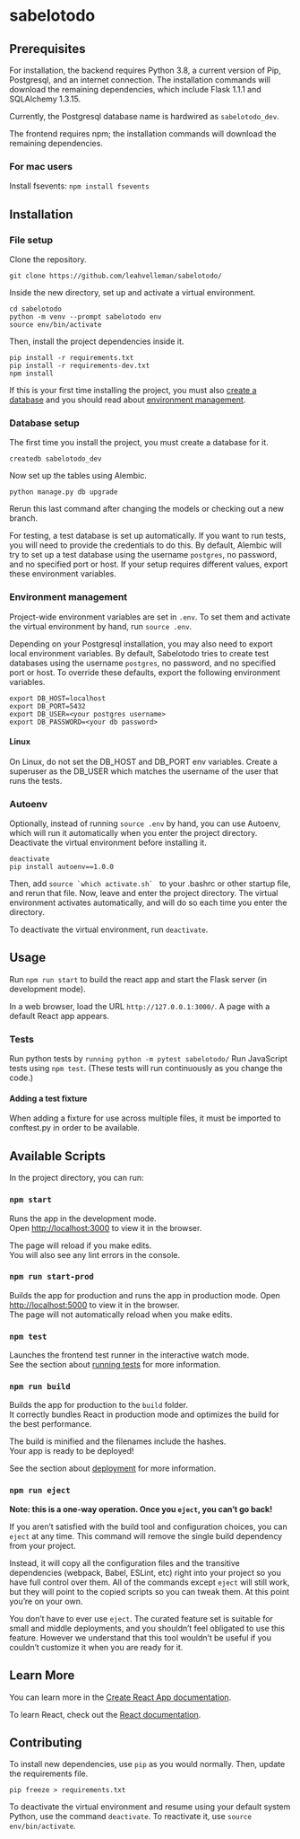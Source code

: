 # sabelotodo

## Prerequisites

For installation, the backend requires Python 3.8, a current version of Pip, Postgresql, and an internet connection. 
The installation commands will download the remaining dependencies, which include Flask 1.1.1 and SQLAlchemy 1.3.15.

Currently, the Postgresql database name is hardwired as `sabelotodo_dev`.

The frontend requires npm; the installation commands will download the remaining dependencies.

### For mac users
Install fsevents: `npm install fsevents`

## Installation

### File setup

Clone the repository. 
```
git clone https://github.com/leahvelleman/sabelotodo/
```
Inside the new directory, set up and activate a virtual environment.
```
cd sabelotodo
python -m venv --prompt sabelotodo env
source env/bin/activate
```
Then, install the project dependencies inside it.
```
pip install -r requirements.txt
pip install -r requirements-dev.txt
npm install
```

If this is your first time installing the project, you must also [create a database](#database-setup) and
you should read about [environment management](#environment-management).

### Database setup

The first time you install the project, you must create a database for it.
```
createdb sabelotodo_dev
```
Now set up the tables using Alembic. 
```
python manage.py db upgrade
```
Rerun this last command after changing the models or checking out a new branch.

For testing, a test database is set up automatically. If you want to run tests, you will need to provide the credentials to do this. By default, Alembic will try to set up a 
test database using the username `postgres`, no password, and no specified port or host. If your setup requires different values, export these environment variables.


### Environment management

Project-wide environment variables are set in `.env`. To set them and activate
the virtual environment by hand, run `source .env`.

Depending on your Postgresql installation, you may also need to export local environment variables.
By default, Sabelotodo tries to create test databases using the username `postgres`, no password,
and no specified port or host. To override these defaults, export the following environment variables.
```
export DB_HOST=localhost
export DB_PORT=5432
export DB_USER=<your postgres username>
export DB_PASSWORD=<your db password>
```
#### Linux
On Linux, do not set the DB_HOST and DB_PORT env variables. Create a superuser
as the DB_USER which matches the username of the user that runs the tests.

### Autoenv

Optionally, instead of running `source .env` by hand, you can use Autoenv, which will run it
automatically when you enter the project directory. Deactivate the virtual environment before
installing it.
```
deactivate
pip install autoenv==1.0.0
```
Then, add ``source `which activate.sh` `` to your .bashrc or other startup
file, and rerun that file. Now, leave and enter the project directory.
The virtual environment activates automatically, and will do so each time
you enter the directory.

To deactivate the virtual environment, run `deactivate`.



## Usage

Run `npm run start` to build the react app and start the Flask server (in development mode).

In a web browser, load the URL `http://127.0.0.1:3000/`. A page with a default React app appears.

### Tests
Run python tests by `running python -m pytest sabelotodo/`
Run JavaScript tests using `npm test`. (These tests will run continuously as you change the code.)

#### Adding a test fixture
When adding a fixture for use across multiple files, it must be imported to conftest.py in order to be available.

## Available Scripts

In the project directory, you can run:

### `npm start`

Runs the app in the development mode.<br />
Open [http://localhost:3000](http://localhost:3000) to view it in the browser.

The page will reload if you make edits.<br />
You will also see any lint errors in the console.

### `npm run start-prod`

Builds the app for production and runs the app in production mode. Open [http://localhost:5000](http://localhost:5000) to view it in the browser.<br />
The page will not automatically reload when you make edits.

### `npm test`

Launches the frontend test runner in the interactive watch mode.<br />
See the section about [running tests](https://facebook.github.io/create-react-app/docs/running-tests) for more information.

### `npm run build`

Builds the app for production to the `build` folder.<br />
It correctly bundles React in production mode and optimizes the build for the best performance.

The build is minified and the filenames include the hashes.<br />
Your app is ready to be deployed!

See the section about [deployment](https://facebook.github.io/create-react-app/docs/deployment) for more information.

### `npm run eject`

**Note: this is a one-way operation. Once you `eject`, you can’t go back!**

If you aren’t satisfied with the build tool and configuration choices, you can `eject` at any time. This command will remove the single build dependency from your project.

Instead, it will copy all the configuration files and the transitive dependencies (webpack, Babel, ESLint, etc) right into your project so you have full control over them. All of the commands except `eject` will still work, but they will point to the copied scripts so you can tweak them. At this point you’re on your own.

You don’t have to ever use `eject`. The curated feature set is suitable for small and middle deployments, and you shouldn’t feel obligated to use this feature. However we understand that this tool wouldn’t be useful if you couldn’t customize it when you are ready for it.

## Learn More

You can learn more in the [Create React App documentation](https://facebook.github.io/create-react-app/docs/getting-started).

To learn React, check out the [React documentation](https://reactjs.org/).

## Contributing

To install new dependencies, use `pip` as you would normally. Then, update the requirements file.
```
pip freeze > requirements.txt
```
To deactivate the virtual environment and resume using your default system Python, use the command `deactivate`. To reactivate it, use `source env/bin/activate`.
